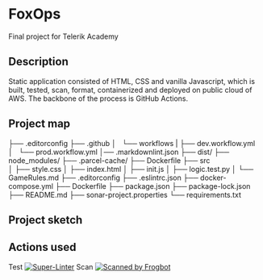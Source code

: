 # FoxOps

Final project for Telerik Academy

## Description

Static application consisted of HTML, CSS and vanilla Javascript, which is built, tested, scan, format, containerized and deployed on public cloud of AWS. The backbone of the process is GitHub Actions.

## Project map

├── .editorconfig
├── .github
│   └── workflows
| ├── dev.workflow.yml
│   └── prod.workflow.yml
│── .markdownlint.json
├── dist/
├── node_modules/
├── .parcel-cache/
├── Dockerfile
├── src  
│ ├── style.css
│ ├── index.html
│ ├── init.js
│ ├── logic.test.py
│ └── GameRules.md
├── .editorconfig
├── .eslintrc.json
├── docker-compose.yml
├── Dockerfile
├── package.json
├── package-lock.json
├── README.md
├── sonar-project.properties
└── requirements.txt

## Project sketch

## Actions used

Test
[![Super-Linter](https://github.com/<OWNER>/<REPOSITORY>/actions/workflows/<WORKFLOW_FILE_NAME>/badge.svg)](https://github.com/marketplace/actions/super-linter)
Scan
[![Scanned by Frogbot](https://raw.github.com/jfrog/frogbot/master/images/frogbot-badge.svg)](https://docs.jfrog-applications.jfrog.io/jfrog-applications/frogbot)
